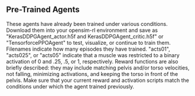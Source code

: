 ## Pre-Trained Agents
These agents have already been trained under various conditions. Download them into your opensim-rl environment and save as "KerasDDPGAgent_actor.h5f and KerasDDPGAgent_critic.h5f" or "TensorforcePPOAgent" to test, visualize, or continue to train them. Filenames indicate how many episodes they have trained. "acts01", "acts025", or "acts05" indicate that a muscle was restricted to a binary activation of 0 and .25, .5, or 1, respectively. Reward functions are also briefly described: they may include matching pelvis and/or torso velocities, not falling, minimizing activations, and keeping the torso in front of the pelvis. Make sure that your current reward and activation scripts match the conditions under which the agent trained previously. 
